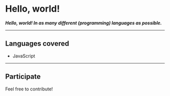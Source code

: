 # Hello, world!

***Hello, world! In as many different (programming) languages as possible.***

---

## Languages covered

* JavaScript

---

## Participate

Feel free to contribute!
